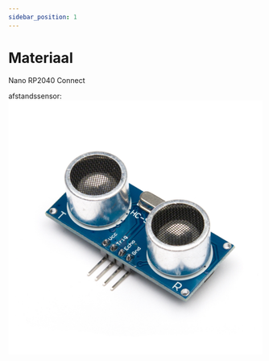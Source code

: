 ```yaml
---
sidebar_position: 1
---
```


# Materiaal

Nano RP2040 Connect

afstandssensor:
![afstandssensor](sr50.jpg)

